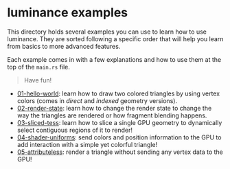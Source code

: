 # luminance examples

This directory holds several examples you can use to learn how to use luminance. They are sorted
following a specific order that will help you learn from basics to more advanced features.

Each example comes in with a few explanations and how to use them at the top of the `main.rs` file.

> Have fun!

  - [01-hello-world](./01-hello-world): learn how to draw two colored triangles by using vertex
    colors (comes in *direct* and *indexed* geometry versions).
  - [02-render-state](./02-render-state): learn how to change the render state to change the way the
    triangles are rendered or how fragment blending happens.
  - [03-sliced-tess](./03-sliced-tess): learn how to slice a single GPU geometry to dynamically
    select contiguous regions of it to render!
  - [04-shader-uniforms](./04-shader-uniforms): send colors and position information to the GPU to
    add interaction with a simple yet colorful triangle!
  - [05-attributeless](./05-attributeless): render a triangle without sending any vertex data to the
    GPU!
